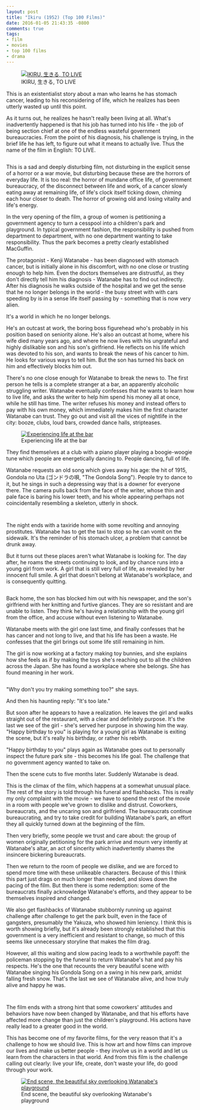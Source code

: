 ```yaml
---
layout: post
title: "Ikiru (1952) (Top 100 Films)"
date: 2016-01-05 21:43:35 -0800
comments: true
tags:
- film
- movies
- top 100 films
- drama
---
```


<figure itemprop="image" itemscope="" itemtype="http://schema.org/ImageObject" class="center">
    <meta itemprop="width" content="1000" />
    <meta itemprop="height" content="729" />
    <meta itemprop="url" content="https://www.davidbcalhoun.com/wp-content/uploads/2016/ikiru-title-card.jpg" />
    <a href="https://www.davidbcalhoun.com/wp-content/uploads/2016/ikiru-title-card.jpg">
        <img itemprop="contentUrl" src="https://www.davidbcalhoun.com/wp-content/uploads/2016/ikiru-title-card.jpg" title="IKIRU, 生きる, TO LIVE" />
    </a>
    <figcaption itemprop="caption">IKIRU, 生きる, TO LIVE</figcaption>
</figure>


This is an existentialist story about a man who learns he has stomach cancer, leading to his reconsidering of life, which he realizes has been utterly wasted up until this point.

As it turns out, he realizes he hasn't really been living at all.  What's inadvertently happened is that his job has turned into his life - the job of being section chief at one of the endless wasteful government bureaucracies.  From the point of his diagnosis, his challenge is trying, in the brief life he has left, to figure out what it means to actually live.  Thus the name of the film in English: TO LIVE.

<figure itemprop="image" itemscope="" itemtype="http://schema.org/ImageObject" class="center">
    <meta itemprop="width" content="1000" />
    <meta itemprop="height" content="732" />
    <meta itemprop="url" content="https://www.davidbcalhoun.com/wp-content/uploads/2016/ikiru-dark-lighting.jpg" />
    <a href="https://www.davidbcalhoun.com/wp-content/uploads/2016/ikiru-dark-lighting.jpg">
        <img itemprop="contentUrl" src="https://www.davidbcalhoun.com/wp-content/uploads/2016/ikiru-dark-lighting.jpg" title="" />
    </a>
    <figcaption itemprop="caption"></figcaption>
</figure>


This is a sad and deeply disturbing film, not disturbing in the explicit sense of a horror or a war movie, but disturbing because these are the horrors of everyday life.  It is too real: the horror of mundane office life, of government bureaucracy, of the disconnect between life and work, of a cancer slowly eating away at remaining life, of life's clock itself ticking down, chiming each hour closer to death.  The horror of growing old and losing vitality and life's energy.

In the very opening of the film, a group of women is petitioning a government agency to turn a cesspool into a children's park and playground.  In typical government fashion, the responsibility is pushed from department to department, with no one department wanting to take responsibility.  Thus the park becomes a pretty clearly established MacGuffin.

The protagonist - Kenji Watanabe - has been diagnosed with stomach cancer, but is initially alone in his discomfort, with no one close or trusting enough to help him.  Even the doctors themselves are distrustful, as they don't directly tell him his diagnosis - Watanabe has to find out indirectly.  After his diagnosis he walks outside of the hospital and we get the sense that he no longer belongs in the world - the busy street with with cars speeding by is in a sense life itself passing by - something that is now very alien.

It's a world in which he no longer belongs.

He's an outcast at work, the boring boss figurehead who's probably in his position based on seniority alone.  He's also an outcast at home, where his wife died many years ago, and where he now lives with his ungrateful and highly dislikable son and his son's girlfriend.  He reflects on his life which was devoted to his son, and wants to break the news of his cancer to him.  He looks for various ways to tell him.  But the son has turned his back on him and effectively blocks him out.

There's no one close enough for Watanabe to break the news to.  The first person he tells is a complete stranger at a bar, an apparently alcoholic struggling writer.  Watanabe eventually confesses that he wants to learn how to live life, and asks the writer to help him spend his money all at once, while he still has time.  The writer refuses his money and instead offers to pay with his own money, which immediately makes him the first character Watanabe can trust.  They go out and visit all the vices of nightlife in the city: booze, clubs, loud bars, crowded dance halls, stripteases.

<figure itemprop="image" itemscope="" itemtype="http://schema.org/ImageObject" class="center">
    <meta itemprop="width" content="1000" />
    <meta itemprop="height" content="732" />
    <meta itemprop="url" content="https://www.davidbcalhoun.com/wp-content/uploads/2016/ikiru-bar.jpg" />
    <a href="https://www.davidbcalhoun.com/wp-content/uploads/2016/ikiru-bar.jpg">
        <img itemprop="contentUrl" src="https://www.davidbcalhoun.com/wp-content/uploads/2016/ikiru-bar.jpg" title="Experiencing life at the bar" />
    </a>
    <figcaption itemprop="caption">Experiencing life at the bar</figcaption>
</figure>


They find themselves at a club with a piano player playing a boogie-woogie tune which people are energetically dancing to.  People dancing, full of life.

Watanabe requests an old song which gives away his age: the hit of 1915, Gondola no Uta (ゴンドラの唄, "The Gondola Song").  People try to dance to it, but he sings in such a depressing way that is a downer for everyone there.  The camera pulls back from the face of the writer, whose thin and pale face is baring his lower teeth, and his whole appearing perhaps not coincidentally resembling a skeleton, utterly in shock.

<figure itemprop="image" itemscope="" itemtype="http://schema.org/ImageObject" class="center">
    <meta itemprop="width" content="1000" />
    <meta itemprop="height" content="733" />
    <meta itemprop="url" content="https://www.davidbcalhoun.com/wp-content/uploads/2016/ikiru-singing-1.jpg" />
    <a href="https://www.davidbcalhoun.com/wp-content/uploads/2016/ikiru-singing-1.jpg">
        <img itemprop="contentUrl" src="https://www.davidbcalhoun.com/wp-content/uploads/2016/ikiru-singing-1.jpg" title="" />
    </a>
    <figcaption itemprop="caption"></figcaption>
</figure>


<figure itemprop="image" itemscope="" itemtype="http://schema.org/ImageObject" class="center">
    <meta itemprop="width" content="1000" />
    <meta itemprop="height" content="729" />
    <meta itemprop="url" content="https://www.davidbcalhoun.com/wp-content/uploads/2016/ikiru-singing-2.jpg" />
    <a href="https://www.davidbcalhoun.com/wp-content/uploads/2016/ikiru-singing-2.jpg">
        <img itemprop="contentUrl" src="https://www.davidbcalhoun.com/wp-content/uploads/2016/ikiru-singing-2.jpg" title="" />
    </a>
    <figcaption itemprop="caption"></figcaption>
</figure>


The night ends with a taxiride home with some revolting and annoying prostitutes.  Watanabe has to get the taxi to stop so he can vomit on the sidewalk.  It's the reminder of his stomach ulcer, a problem that cannot be drunk away.

But it turns out these places aren't what Watanabe is looking for.  The day after, he roams the streets continuing to look, and by chance runs into a young girl from work.  A girl that is still very full of life, as revealed by her innocent full smile.  A girl that doesn't belong at Watanabe's workplace, and is consequently quitting.

<figure itemprop="image" itemscope="" itemtype="http://schema.org/ImageObject" class="center">
    <meta itemprop="width" content="1000" />
    <meta itemprop="height" content="732" />
    <meta itemprop="url" content="https://www.davidbcalhoun.com/wp-content/uploads/2016/ikiru-smiling-girl.jpg" />
    <a href="https://www.davidbcalhoun.com/wp-content/uploads/2016/ikiru-smiling-girl.jpg">
        <img itemprop="contentUrl" src="https://www.davidbcalhoun.com/wp-content/uploads/2016/ikiru-smiling-girl.jpg" title="" />
    </a>
    <figcaption itemprop="caption"></figcaption>
</figure>


Back home, the son has blocked him out with his newspaper, and the son's girlfriend with her knitting and furtive glances.  They are so resistant and are unable to listen.  They think he's having a relationship with the young girl from the office, and accuse without even listening to Watanabe.

Watanabe meets with the girl one last time, and finally confesses that he has cancer and not long to live, and that his life has been a waste.  He confesses that the girl brings out some life still remaining in him.

The girl is now working at a factory making toy bunnies, and she explains how she feels as if by making the toys she's reaching out to all the children across the Japan.  She has found a workplace where she belongs.  She has found meaning in her work.

<figure itemprop="image" itemscope="" itemtype="http://schema.org/ImageObject" class="center">
    <meta itemprop="width" content="1000" />
    <meta itemprop="height" content="785" />
    <meta itemprop="url" content="https://www.davidbcalhoun.com/wp-content/uploads/2016/ikiru-rabbit.jpg" />
    <a href="https://www.davidbcalhoun.com/wp-content/uploads/2016/ikiru-rabbit.jpg">
        <img itemprop="contentUrl" src="https://www.davidbcalhoun.com/wp-content/uploads/2016/ikiru-rabbit.jpg" title="" />
    </a>
    <figcaption itemprop="caption"></figcaption>
</figure>


"Why don't you try making something too?" she says.

And then his haunting reply: "It's too late."

But soon after he appears to have a realization.  He leaves the girl and walks straight out of the restaurant, with a clear and definitely purpose.  It's the last we see of the girl - she's served her purpose in showing him the way.  "Happy birthday to you" is playing for a young girl as Watanabe is exiting the scene, but it's really his birthday, or rather his rebirth.

"Happy birthday to you" plays again as Watanabe goes out to personally inspect the future park site - this becomes his life goal.  The challenge that no government agency wanted to take on.

Then the scene cuts to five months later.  Suddenly Watanabe is dead.

This is the climax of the film, which happens at a somewhat unusual place.  The rest of the story is told through his funeral and flashbacks.  This is really my only complaint with the movie - we have to spend the rest of the movie in a room with people we've grown to dislike and distrust.  Coworkers, bureaucrats, and the uncaring son and girlfriend.  The bureaucrats continue bureaucrating, and try to take credit for building Watanabe's park, an effort they all quickly turned down at the beginning of the film.

Then very briefly, some people we trust and care about: the group of women originally petitioning for the park arrive and mourn very intently at Watanabe's altar, an act of sincerity which inadvertently shames the insincere bickering bureaucrats.

Then we return to the room of people we dislike, and we are forced to spend more time with these unlikeable characters.  Because of this I think this part just drags on much longer than needed, and slows down the pacing of the film.  But then there is some redemption: some of the bureaucrats finally acknowledge Watanabe's efforts, and they appear to be themselves inspired and changed.

We also get flashbacks of Watanabe stubbornly running up against challenge after challenge to get the park built, even in the face of gangsters, presumably the Yakuza, who showed him leniency.  I think this is worth showing briefly, but it's already been strongly established that this government is a very inefficient and resistant to change, so much of this seems like unnecessary storyline that makes the film drag.

However, all this waiting and slow pacing leads to a worthwhile payoff: the policeman stopping by the funeral to return Watanabe's hat and pay his respects.  He's the one that recounts the very beautiful scene with Watanabe singing his Gondola Song on a swing in his new park, amidst falling fresh snow.  That's the last we see of Watanabe alive, and how truly alive and happy he was.

<figure itemprop="image" itemscope="" itemtype="http://schema.org/ImageObject" class="center">
    <meta itemprop="width" content="1000" />
    <meta itemprop="height" content="785" />
    <meta itemprop="url" content="https://www.davidbcalhoun.com/wp-content/uploads/2016/ikiru-swing-playground-in-the-snow-1.jpg" />
    <a href="https://www.davidbcalhoun.com/wp-content/uploads/2016/ikiru-swing-playground-in-the-snow-1.jpg">
        <img itemprop="contentUrl" src="https://www.davidbcalhoun.com/wp-content/uploads/2016/ikiru-swing-playground-in-the-snow-1.jpg" title="" />
    </a>
    <figcaption itemprop="caption"></figcaption>
</figure>


 <figure itemprop="image" itemscope="" itemtype="http://schema.org/ImageObject" class="center">
    <meta itemprop="width" content="1000" />
    <meta itemprop="height" content="730" />
    <meta itemprop="url" content="https://www.davidbcalhoun.com/wp-content/uploads/2016/ikiru-swing-playground-in-the-snow-2.jpg" />
    <a href="https://www.davidbcalhoun.com/wp-content/uploads/2016/ikiru-swing-playground-in-the-snow-2.jpg">
        <img itemprop="contentUrl" src="https://www.davidbcalhoun.com/wp-content/uploads/2016/ikiru-swing-playground-in-the-snow-2.jpg" title="" />
    </a>
    <figcaption itemprop="caption"></figcaption>
</figure>


The film ends with a strong hint that some coworkers' attitudes and behaviors have now been changed by Watanabe, and that his efforts have affected more change than just the children's playground.  His actions have really lead to a greater good in the world.

This has become one of my favorite films, for the very reason that it's a challenge to how we should live.  This is how art and how films can improve our lives and make us better people - they involve us in a world and let us learn from the characters in that world.  And from this film is the challenge calling out clearly: live your life, create, don't waste your life, do good through your work.

<figure itemprop="image" itemscope="" itemtype="http://schema.org/ImageObject" class="center">
    <meta itemprop="width" content="1000" />
    <meta itemprop="height" content="733" />
    <meta itemprop="url" content="https://www.davidbcalhoun.com/wp-content/uploads/2016/ikiru-end-scene-sky.jpg" />
    <a href="https://www.davidbcalhoun.com/wp-content/uploads/2016/ikiru-end-scene-sky.jpg">
        <img itemprop="contentUrl" src="https://www.davidbcalhoun.com/wp-content/uploads/2016/ikiru-end-scene-sky.jpg" title="End scene, the beautiful sky overlooking Watanabe's playground" />
    </a>
    <figcaption itemprop="caption">End scene, the beautiful sky overlooking Watanabe's playground</figcaption>
</figure>

